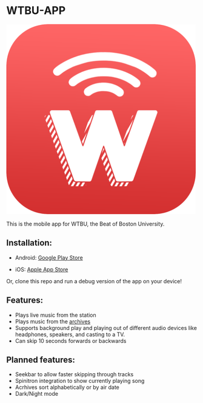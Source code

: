 # WTBU-APP

<img src="icon-pretty.png" width="500" alt="App Icon"/>

This is the mobile app for WTBU, the Beat of Boston University.

## Installation:

* Android: [Google Play Store](https://play.google.com/store/apps/details?id=com.blabel.wtbu_android&hl=en_US)

* iOS: [Apple App Store](itms-apps://itunes.apple.com/app/apple-store/id1487871820)

Or, clone this repo and run a debug version of the app on your device!

## Features:

* Plays live music from the station
* Plays music from the [archives](http://headphones.bu.edu)
* Supports background play and playing out of different audio devices like headphones, speakers, and casting to a TV.
* Can skip 10 seconds forwards or backwards

## Planned features:

* Seekbar to allow faster skipping through tracks
* Spinitron integration to show currently playing song
* Acrhives sort alphabetically or by air date
* Dark/Night mode

